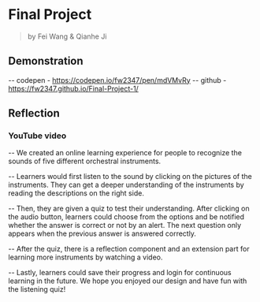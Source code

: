 # Final Project
> by Fei Wang & Qianhe Ji

## Demonstration
-- codepen - https://codepen.io/fw2347/pen/mdVMvRy
-- github - https://fw2347.github.io/Final-Project-1/

## Reflection
### YouTube video

-- We created an online learning experience for people to recognize the sounds of five different orchestral instruments. 

-- Learners would first listen to the sound by clicking on the pictures of the instruments. They can get a deeper understanding of the instruments by reading the descriptions on the right side. 

-- Then, they are given a quiz to test their understanding. After clicking on the audio button, learners could choose from the options and be notified whether the answer is correct or not by an alert. The next question only appears when the previous answer is answered correctly. 

-- After the quiz, there is a reflection component and an extension part for learning more instruments by watching a video.

-- Lastly, learners could save their progress and login for continuous learning in the future. 
We hope you enjoyed our design and have fun with the listening quiz! 
